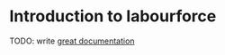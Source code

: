 # Introduction to labourforce

TODO: write [great documentation](http://jacobian.org/writing/what-to-write/)
